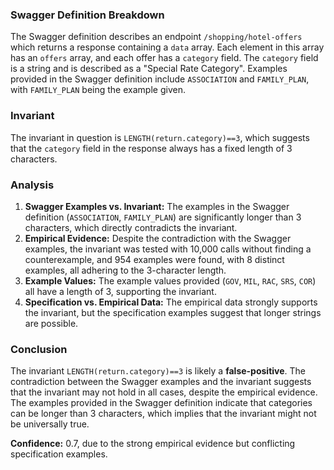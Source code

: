 ### Swagger Definition Breakdown
The Swagger definition describes an endpoint `/shopping/hotel-offers` which returns a response containing a `data` array. Each element in this array has an `offers` array, and each offer has a `category` field. The `category` field is a string and is described as a "Special Rate Category". Examples provided in the Swagger definition include `ASSOCIATION` and `FAMILY_PLAN`, with `FAMILY_PLAN` being the example given.

### Invariant
The invariant in question is `LENGTH(return.category)==3`, which suggests that the `category` field in the response always has a fixed length of 3 characters.

### Analysis
1. **Swagger Examples vs. Invariant:** The examples in the Swagger definition (`ASSOCIATION`, `FAMILY_PLAN`) are significantly longer than 3 characters, which directly contradicts the invariant.
2. **Empirical Evidence:** Despite the contradiction with the Swagger examples, the invariant was tested with 10,000 calls without finding a counterexample, and 954 examples were found, with 8 distinct examples, all adhering to the 3-character length.
3. **Example Values:** The example values provided (`GOV`, `MIL`, `RAC`, `SRS`, `COR`) all have a length of 3, supporting the invariant.
4. **Specification vs. Empirical Data:** The empirical data strongly supports the invariant, but the specification examples suggest that longer strings are possible.

### Conclusion
The invariant `LENGTH(return.category)==3` is likely a **false-positive**. The contradiction between the Swagger examples and the invariant suggests that the invariant may not hold in all cases, despite the empirical evidence. The examples provided in the Swagger definition indicate that categories can be longer than 3 characters, which implies that the invariant might not be universally true.

**Confidence:** 0.7, due to the strong empirical evidence but conflicting specification examples.
